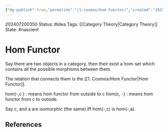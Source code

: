 ```yaml
---
{"dg-publish":true,"permalink":"/1-cosmos/hom-functor/","created":"2025-01-22T11:17:14.194-05:00","updated":"2024-07-20T03:50:30.906-04:00"}
---
```


202407200350
Status: #idea
Tags: [[Category Theory\|Category Theory]]
State: #nascient
# Hom Functor

Say there are two objects in a category, then their exist a hom-set which contains all the possible morphisms between them.

The relation that connects them is the [[1. Cosmos/Hom Functor\|Hom Functor]].

hom(-,c ) : means hom functor from outside to c
hom(c, -) : means hom functor from c to outside.



Say c, and a are isomorphic (the same) iff hom(-,c) is hom(-,a).

## References
